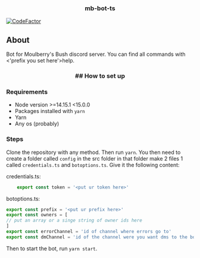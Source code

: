 <h3 align="center">mb-bot-ts</h3>

[![CodeFactor](https://www.codefactor.io/repository/github/notenoughupdates/mb-bot-ts/badge?s=708ab26519121898fd964e54b6ba3afdad396ac3)](https://www.codefactor.io/repository/github/notenoughupdates/mb-bot-ts)

## About

Bot for Moulberry's Bush discord server. You can find all commands with <'prefix you set here'>help.

<h3 align="center">## How to set up</h3>

### Requirements
* Node version >=14.15.1 <15.0.0
* Packages installed with `yarn`
* Yarn
* Any os (probably)

### Steps

Clone the repository with any method. Then run `yarn`. You then need to create a folder called `config` in the src folder in that folder make 2 files 1 called `credentials.ts` and `botoptions.ts`. Give it the following content:

credentials.ts:
```ts
    export const token = '<put ur token here>'
```

botoptions.ts:
```ts
export const prefix = '<put ur prefix here>' 
export const owners = [
// put an array or a singe string of owner ids here
]
export const errorChannel = 'id of channel where errors go to'
export const dmChannel = 'id of the channel were you want dms to the bot to go'
```

Then to start the bot, run `yarn start`.
